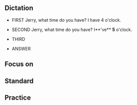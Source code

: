 ## Dictation
- FIRST
Jerry, what time do you have?
I have 4 o'clock.
- SECOND
Jerry, what time do you have?
I**\'ve** **5** o'clock.
- THIRD


- ANSWER 



## Focus on


## Standard

## Practice
